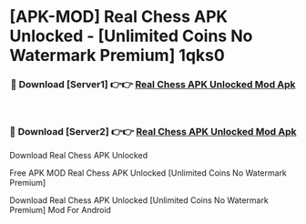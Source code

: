 # [APK-MOD] Real Chess APK Unlocked - [Unlimited Coins No Watermark Premium] 1qks0



<div align="center">
<h3>🔴 Download [Server1] 👉👉 <a href="https://momento.my/?title=Real_Chess_APK_Unlocked">Real Chess APK Unlocked Mod Apk</a></h3><br>

<h3>🔴 Download [Server2] 👉👉 <a href="https://momento.my/?title=Real_Chess_APK_Unlocked">Real Chess APK Unlocked Mod Apk</a></h3>
</div>



Download Real Chess APK Unlocked 

Free APK MOD Real Chess APK Unlocked [Unlimited Coins No Watermark Premium]

Download Real Chess APK Unlocked [Unlimited Coins No Watermark Premium] Mod For Android
